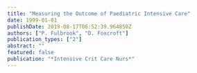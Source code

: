 ```yaml
---
title: "Measuring the Outcome of Paediatric Intensive Care"
date: 1999-01-01
publishDate: 2019-08-17T06:52:39.964850Z
authors: ["P. Fulbrook", "D. Foxcroft"]
publication_types: ["2"]
abstract: ""
featured: false
publication: "*Intensive Crit Care Nurs*"
---
```


